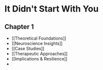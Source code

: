 # It Didn't Start With You
## Chapter 1
- [[Theoretical Foundations]]
- [[Neuroscience Insights]]
- [[Case Studies]]
- [[Therapeutic Approaches]]
- [[Implications & Resilience]]
- 
